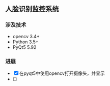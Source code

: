## 人脸识别监控系统

### 涉及技术

* opencv 3.4+
* Python 3.5+
* PyQt5 5.92



### 进展

* [x] 在pyqt5中使用opencv打开摄像头，并显示
* [ ] 
